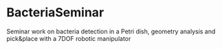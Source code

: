 # BacteriaSeminar
Seminar work on bacteria detection in a Petri dish, geometry analysis and pick&amp;place with a 7DOF robotic manipulator 
